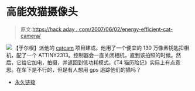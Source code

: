 # 高能效猫摄像头

> 原文:[https://hack aday . com/2007/06/02/energy-efficient-cat-camera/](https://hackaday.com/2007/06/02/energy-efficient-cat-camera/)

![](../Images/9b9727acf0df43db8be01c8333776c3d.png)
【于尔根】派他的 [catcam](http://optronik.tripod.com/cgi-bin/loader.pl?pe_catcam.htm) 项目建成。他用了一个便宜的 130 万像素钥匙扣相机，配了一个 ATTINY2313。控制器会一直关闭相机，直到该拍照的时候。然后，它给它加电，拍摄，并返回到低功耗模式。《T4 猫历险记》实际上有点意思。在车下是不行的，但是有人想用 gps 追踪他们的猫吗？

*   [永久链接](http://optronik.tripod.com/cgi-bin/loader.pl?pe_catcam.htm)